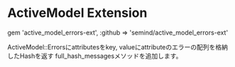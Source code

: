 # ActiveModel Extension

  gem 'active_model_errors-ext', :github => 'semind/active_model_errors-ext'

ActiveModel::Errorsにattributesをkey, valueにattributeのエラーの配列を格納したHashを返す
full_hash_messagesメソッドを追加します。
